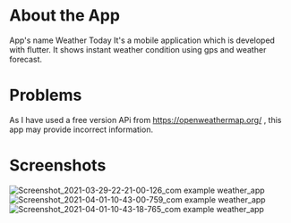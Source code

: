 # About the App
App's name Weather Today
 It's a mobile application which is developed with flutter.
It shows instant weather condition using gps and weather forecast. 
# Problems
As I have used a free version APi from https://openweathermap.org/ , this app may provide incorrect information.
# Screenshots
![Screenshot_2021-03-29-22-21-00-126_com example weather_app](https://user-images.githubusercontent.com/36920057/113244729-6b415600-92d7-11eb-84d0-2680eebe2549.jpg)
![Screenshot_2021-04-01-10-43-00-759_com example weather_app](https://user-images.githubusercontent.com/36920057/113244893-b52a3c00-92d7-11eb-8281-a7f36babfa4a.jpg)      
![Screenshot_2021-04-01-10-43-18-765_com example weather_app](https://user-images.githubusercontent.com/36920057/113244907-bb201d00-92d7-11eb-8e6d-02871eb9ee75.jpg)
